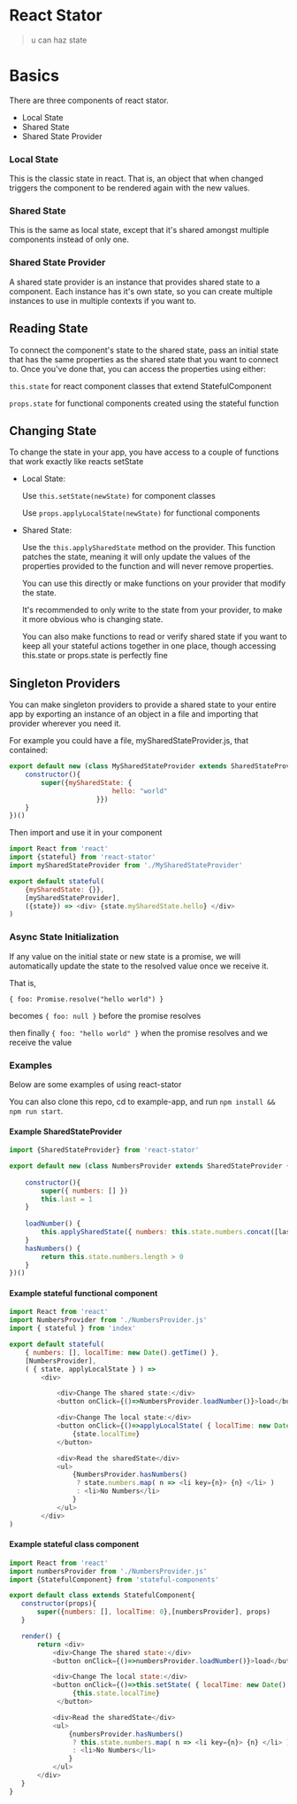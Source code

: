 # React Stator

> u can haz state

# Basics
There are three components of react stator.
 - Local State
 - Shared State
 - Shared State Provider

### Local State
This is the classic state in react. That is, an object that when changed triggers the component to be rendered again
with the new values.

### Shared State
This is the same as local state, except that it's shared amongst multiple components instead of only one. 

### Shared State Provider
A shared state provider is an instance that provides shared state to a component. Each instance has it's own state,
 so you can create multiple instances to use in multiple contexts if you want to.

## Reading State

To connect the component's state to the shared state, pass an initial state that has the same properties as the shared
state that you want to connect to. Once you've done that, you can access the properties using either:

`this.state` for react component classes that extend StatefulComponent 


`props.state` for functional components created using the stateful function

## Changing State
To change the state in your app, you have access to a couple of functions that work exactly like reacts setState
- Local State: 

   Use `this.setState(newState)` for component classes
   
   Use `props.applyLocalState(newState)` for functional components

- Shared State:

    Use the `this.applySharedState` method on the provider. This function patches the state, meaning it will only update
    the values of the properties provided to the function and will never remove properties.
     
    You can use this directly or make functions on your provider that modify the state. 
    
    It's recommended to only write to the state from your provider, to make it more obvious who is changing state.
    
    You can also make functions to read or verify shared state if you want to keep all your stateful actions together 
    in one place, though accessing this.state or props.state is perfectly fine

## Singleton Providers
You can make singleton providers to provide a shared state to your entire app by exporting an instance of an object in a file and 
importing that provider wherever you need it. 

For example you could have a file, mySharedStateProvider.js, that contained:

```js
export default new (class MySharedStateProvider extends SharedStateProvider {
    constructor(){
        super({mySharedState: {
                          hello: "world"
                      }})
    }
})()
```

Then import and use it in your component
```js
import React from 'react'
import {stateful} from 'react-stator'
import mySharedStateProvider from './MySharedStateProvider'

export default stateful(
    {mySharedState: {}},
    [mySharedStateProvider],
    ({state}) => <div> {state.mySharedState.hello} </div>
)
```

### Async State Initialization
If any value on the initial state or new state is a promise, we will automatically update the state to the resolved value once we receive it.

That is, 

`{ foo: Promise.resolve("hello world") }` 

becomes `{ foo: null }` before the promise resolves

then finally `{ foo: "hello world" }` when the promise resolves and we receive the value

### Examples
Below are some examples of using react-stator

You can also clone this repo, cd to example-app, and run `npm install && npm run start`.

#### Example SharedStateProvider
```js    
import {SharedStateProvider} from 'react-stator'

export default new (class NumbersProvider extends SharedStateProvider {
    
    constructor(){
        super({ numbers: [] })
        this.last = 1
    }
    
    loadNumber() {
        this.applySharedState({ numbers: this.state.numbers.concat([last++]) })
    }
    hasNumbers() {
        return this.state.numbers.length > 0
    }
})()
```


#### Example stateful functional component
```js
import React from 'react'
import NumbersProvider from './NumbersProvider.js'
import { stateful } from 'index'

export default stateful(
    { numbers: [], localTime: new Date().getTime() },
    [NumbersProvider],
    ( { state, applyLocalState } ) =>
        <div>

            <div>Change The shared state:</div>
            <button onClick={()=>NumbersProvider.loadNumber()}>load</button>

            <div>Change The local state:</div>
            <button onClick={()=>applyLocalState( { localTime: new Date().getTime() } )}> 
                {state.localTime} 
            </button>

            <div>Read the sharedState</div>
            <ul>
                {NumbersProvider.hasNumbers()
                 ? state.numbers.map( n => <li key={n}> {n} </li> )
                 : <li>No Numbers</li>
                }
            </ul>
        </div>
)
```

#### Example stateful class component

```js
import React from 'react'
import numbersProvider from './NumbersProvider.js'
import {StatefulComponent} from 'stateful-components'

export default class extends StatefulComponent{
   constructor(props){
       super({numbers: [], localTime: 0},[numbersProvider], props)
   }

   render() {
       return <div>
           <div>Change The shared state:</div>
           <button onClick={()=>numbersProvider.loadNumber()}>load</button>

           <div>Change The local state:</div>
           <button onClick={()=>this.setState( { localTime: new Date().getTime() } )}>
                {this.state.localTime} 
            </button>

           <div>Read the sharedState</div>
           <ul>
               {numbersProvider.hasNumbers()
                ? this.state.numbers.map( n => <li key={n}> {n} </li> )
                : <li>No Numbers</li>
               }
           </ul>
       </div>
   }
}
```
